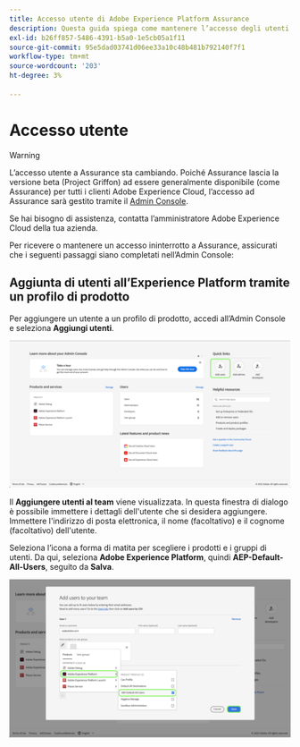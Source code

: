 ```yaml
---
title: Accesso utente di Adobe Experience Platform Assurance
description: Questa guida spiega come mantenere l’accesso degli utenti a Adobe Experience Platform Assurance gestendolo attraverso l’Admin Console.
exl-id: b26ff857-5486-4391-b5a0-1e5cb05a1f11
source-git-commit: 95e5dad03741d06ee33a10c48b481b792140f7f1
workflow-type: tm+mt
source-wordcount: '203'
ht-degree: 3%

---
```


# Accesso utente

>[!WARNING]
>
>L’accesso utente a Assurance sta cambiando. Poiché Assurance lascia la versione beta (Project Griffon) ad essere generalmente disponibile (come Assurance) per tutti i clienti Adobe Experience Cloud, l’accesso ad Assurance sarà gestito tramite il [Admin Console](https://helpx.adobe.com/it/enterprise/using/admin-console.html).
>
>Se hai bisogno di assistenza, contatta l’amministratore Adobe Experience Cloud della tua azienda.

Per ricevere o mantenere un accesso ininterrotto a Assurance, assicurati che i seguenti passaggi siano completati nell’Admin Console:

## Aggiunta di utenti all’Experience Platform tramite un profilo di prodotto

Per aggiungere un utente a un profilo di prodotto, accedi all’Admin Console e seleziona **Aggiungi utenti**.

![Viene evidenziato il pulsante Aggiungi utenti.](./images/get-access/product-profile-add-users.png)

Il **Aggiungere utenti al team** viene visualizzata. In questa finestra di dialogo è possibile immettere i dettagli dell&#39;utente che si desidera aggiungere. Immettere l&#39;indirizzo di posta elettronica, il nome (facoltativo) e il cognome (facoltativo) dell&#39;utente.

Seleziona l’icona a forma di matita per scegliere i prodotti e i gruppi di utenti. Da qui, seleziona **Adobe Experience Platform**, quindi **AEP-Default-All-Users**, seguito da **Salva**.

![Viene visualizzata la finestra di dialogo che mostra come aggiungere il profilo di prodotto.](./images/get-access/product-profile-add-profile.png)
